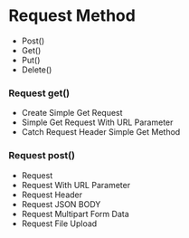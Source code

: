 # **Request Method**

- Post()
- Get()
- Put()
- Delete()

### **Request get()**

- Create Simple Get Request
- Simple Get Request With URL Parameter
- Catch Request Header Simple Get Method

### **Request post()**

- Request
- Request With URL Parameter
- Request Header
- Request JSON BODY
- Request Multipart Form Data
- Request File Upload